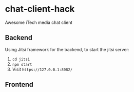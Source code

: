 # chat-client-hack
Awesome iTech media chat client
## Backend
Using Jitsi framework for the backend, to start the jitsi server:

1. `cd jitsi`
1. `npm start`
1. Visit `https://127.0.0.1:8082/`

## Frontend
